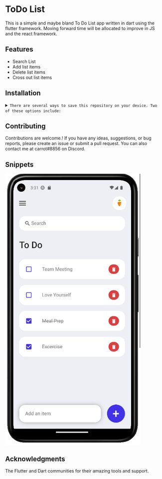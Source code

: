 # ToDo List

This is a simple and maybe bland To Do List app written in dart using the flutter framework. Moving forward time will be allocated to improve in JS and the react framework.

## Features
- Search List<br/>
- Add list items <br/>
- Delete list items <br/>
- Cross out list items <br/>

## Installation
<details>
<summary>
  <code>There are several ways to save this repository on your device. Two of these options include:</code>
</summary>

- [Downloading repository as ZIP](https://github.com/carrot2803/ToDo-List/archive/refs/heads/master.zip)
- Running the following command in a terminal, provided the [GitHub CLI](https://cli.github.com/) has been previously installed:
```sh
git clone https://github.com/carrot2803/ToDo-List.git
```

<code>Install Flutter and dependencies:  </code>
You can download and install Flutter from the official Flutter website: https://flutter.dev

Run the following command to install the required dependencies:
```sh
flutter pub get
```
Run the app: Connect your device or emulator, and run the following command to launch the app:
```sh
flutter run
```
</details>

## Contributing

Contributions are welcome.! If you have any ideas, suggestions, or bug reports, please create an issue or submit a pull request. You can also contact me at carrot#8856 on Discord.

## Snippets
![Screenshot 1](lib/imgs/screenshot0.png)<br/>

## Acknowledgments

The Flutter and Dart communities for their amazing tools and support.
